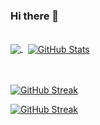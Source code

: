 ### Hi there 👋
<br>

<a href="https://github.com/brandutchmen">
  <img align="center" src="https://github-readme-stats.vercel.app/api/top-langs/?username=brandutchmen&layout=compact&hide=Processing,Less,SCSS,Dockerfile,HTML,CSS,Blade&langs_count=8&theme=transparent" />
</a>
&nbsp;
<a href="https://github.com/brandutchmen">
  <img align="center" src="https://github-readme-stats.vercel.app/api?username=brandutchmen&hide=contribs&show_icons=true&count_private=true&show_icons=true&line_height=29&hide_rank=true&include_all_commits=true&theme=transparent" alt="GitHub Stats" />
</a>


<br>
<br>
<br>

[![GitHub Streak](https://streak-stats.demolab.com?user=Brandutchmen&theme=vue-dark&hide_border=true)](https://git.io/streak-stats)


[![GitHub Streak](https://streak-stats.demolab.com?user=Brandutchmen&theme=dark&hide_border=true&mode=weekly)](https://git.io/streak-stats)
